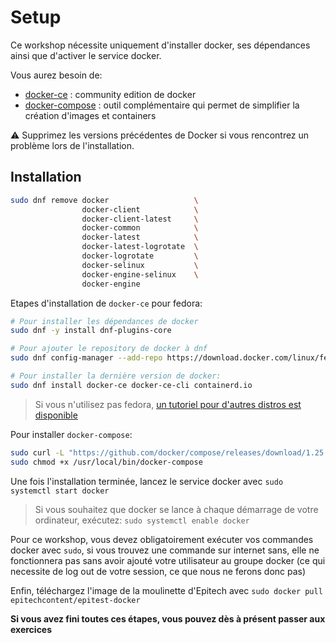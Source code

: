 # Setup

Ce workshop nécessite uniquement d'installer docker, ses dépendances ainsi que d'activer le service docker.

Vous aurez besoin de:
- [docker-ce](https://docs.docker.com/engine/install/fedora/) : community edition de docker
- [docker-compose](https://docs.docker.com/compose/install/) : outil complémentaire qui permet de simplifier la création d'images et containers

:warning: Supprimez les versions précédentes de Docker si vous rencontrez un problème lors de l'installation.

## Installation

```bash
sudo dnf remove docker                   \
                docker-client            \
                docker-client-latest     \
                docker-common            \
                docker-latest            \
                docker-latest-logrotate  \
                docker-logrotate         \
                docker-selinux           \
                docker-engine-selinux    \
                docker-engine
```

Etapes d'installation de `docker-ce` pour fedora:
```bash
# Pour installer les dépendances de docker
sudo dnf -y install dnf-plugins-core

# Pour ajouter le repository de docker à dnf
sudo dnf config-manager --add-repo https://download.docker.com/linux/fedora/docker-ce.repo

# Pour installer la dernière version de docker:
sudo dnf install docker-ce docker-ce-cli containerd.io
```
> Si vous n'utilisez pas fedora, [un tutoriel pour d'autres distros est disponible](https://docs.docker.com/engine/install/fedora/)

Pour installer `docker-compose`:
```sh
sudo curl -L "https://github.com/docker/compose/releases/download/1.25.5/docker-compose-$(uname -s)-$(uname -m)" -o /usr/local/bin/docker-compose
sudo chmod +x /usr/local/bin/docker-compose
```

Une fois l'installation terminée, lancez le service docker avec `sudo systemctl start docker`

> Si vous souhaitez que docker se lance à chaque démarrage de votre ordinateur, exécutez: `sudo systemctl enable docker`

Pour ce workshop, vous devez obligatoirement exécuter vos commandes docker avec `sudo`, si vous trouvez une commande sur internet sans, elle ne fonctionnera pas sans avoir ajouté votre utilisateur au groupe docker (ce qui necessite de log out de votre session, ce que nous ne ferons donc pas)

Enfin, téléchargez l'image de la moulinette d'Epitech avec `sudo docker pull epitechcontent/epitest-docker`

**Si vous avez fini toutes ces étapes, vous pouvez dès à présent passer aux exercices**
